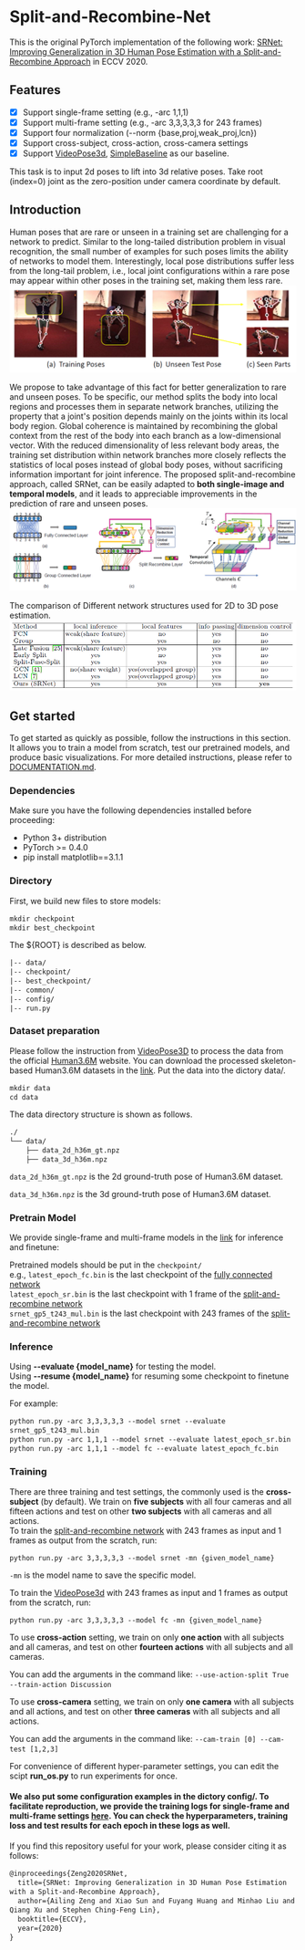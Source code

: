 # Split-and-Recombine-Net
This is the original PyTorch implementation of the following work: [SRNet: Improving Generalization in 3D Human Pose Estimation with a Split-and-Recombine Approach](https://arxiv.org/pdf/2007.09389.pdf) in ECCV 2020.

## Features
- [x] Support single-frame setting (e.g., -arc 1,1,1)
- [x] Support multi-frame setting (e.g., -arc 3,3,3,3,3 for 243 frames)
- [x] Support four normalization (--norm {base,proj,weak_proj,lcn})
- [x] Support cross-subject, cross-action, cross-camera settings
- [x] Support [VideoPose3d](https://arxiv.org/abs/1811.11742), [SimpleBaseline](https://arxiv.org/pdf/1705.03098.pdf) as our baseline.

This task is to input 2d poses to lift into 3d relative poses. Take root (index=0) joint as the zero-position under camera coordinate by default.

## Introduction
Human poses that are rare or unseen in a training set are challenging for a network to predict. Similar to the long-tailed distribution problem in visual recognition, the small number of examples for such poses limits the ability of networks to model them. Interestingly, local pose distributions suffer less from the long-tail problem, i.e., local
joint configurations within a rare pose may appear within other poses in the training set, making them less rare.
![observation](img/observation.png)

We propose to take advantage of this fact for better generalization to rare and unseen poses. To be specific, our method splits the body into local regions and processes them in
separate network branches, utilizing the property that a joint's position depends mainly on the joints within its local body region. Global coherence is maintained by recombining the global context from the rest of the body into each branch as a low-dimensional vector. With the reduced dimensionality of less relevant body areas, the training set distribution within network branches more closely reflects the statistics of local poses instead of global body poses, without sacrificing information important for joint inference. The proposed split-and-recombine approach, called SRNet, can be easily adapted to **both single-image and temporal models**, and it leads to appreciable improvements in the prediction of rare and unseen poses.
![framework](img/framework.png)

The comparison of Different network structures used for 2D to 3D pose estimation.
![comparison](img/comparison.png)


## Get started

To get started as quickly as possible, follow the instructions in this section. It allows you to train a model from scratch, test our pretrained models, and produce basic visualizations. For more detailed instructions, please refer to [DOCUMENTATION.md](https://github.com/facebookresearch/VideoPose3D/blob/master/DOCUMENTATION.md).

### Dependencies
Make sure you have the following dependencies installed before proceeding:

  * Python 3+ distribution 
  * PyTorch >= 0.4.0
  * pip install matplotlib==3.1.1

### Directory

First, we build new files to store models:

```
mkdir checkpoint
mkdir best_checkpoint
```

The ${ROOT} is described as below. 

```${ROOT}  
|-- data/
|-- checkpoint/
|-- best_checkpoint/
|-- common/
|-- config/
|-- run.py
```

### Dataset preparation

Please follow the instruction from [VideoPose3D](https://github.com/facebookresearch/VideoPose3D/blob/main/DATASETS.md) to process the data from the official [Human3.6M](http://vision.imar.ro/human3.6m/description.php) website.
You can download the processed skeleton-based Human3.6M datasets in the [link](https://drive.google.com/drive/folders/17kXk6rK84-wdDTc1LLemlHZIvFQy4oKj?usp=sharing). Put the data into the dictory data/.
```
mkdir data
cd data
```

The data directory structure is shown as follows. 
```
./
└── data/
    ├── data_2d_h36m_gt.npz
    ├── data_3d_h36m.npz 
```

`data_2d_h36m_gt.npz` is the 2d ground-truth pose of Human3.6M dataset.

`data_3d_h36m.npz` is the 3d ground-truth pose of Human3.6M dataset.

### Pretrain Model
We provide single-frame and multi-frame models in the [link](https://drive.google.com/drive/folders/11HhwYZpYhMMK7IdlyFekDqZB9ii9BA53?usp=sharing) for inference and finetune:

Pretrained models should be put in the `checkpoint/` \
e.g.,
`latest_epoch_fc.bin` is the last checkpoint of the [fully connected network](https://arxiv.org/pdf/1705.03098.pdf)\
`latest_epoch_sr.bin` is the last checkpoint with 1 frame of the [split-and-recombine network](https://arxiv.org/pdf/2007.09389.pdf)\
`srnet_gp5_t243_mul.bin` is the last checkpoint with 243 frames of the [split-and-recombine network](https://arxiv.org/pdf/2007.09389.pdf)

### Inference
Using **--evaluate {model_name}** for testing the model. \
Using **--resume {model_name}** for resuming some checkpoint to finetune the model.

For example:
```
python run.py -arc 3,3,3,3,3 --model srnet --evaluate srnet_gp5_t243_mul.bin
python run.py -arc 1,1,1 --model srnet --evaluate latest_epoch_sr.bin
python run.py -arc 1,1,1 --model fc --evaluate latest_epoch_fc.bin
```
 
### Training

There are three training and test settings, the commonly used is the **cross-subject** (by default). We train on **five subjects** with all four cameras and all fifteen actions and test on other **two subjects** with all cameras and all actions. \
To train the [split-and-recombine network](https://arxiv.org/pdf/2007.09389.pdf) with 243 frames as input and 1 frames as output from the scratch, run:

```
python run.py -arc 3,3,3,3,3 --model srnet -mn {given_model_name} 
```
`-mn` is the model name to save the specific model.

To train the [VideoPose3d](https://arxiv.org/abs/1811.11742) with 243 frames as input and 1 frames as output from the scratch, run:
```
python run.py -arc 3,3,3,3,3 --model fc -mn {given_model_name} 
```

To use **cross-action** setting, we train on only **one action** with all subjects and all cameras, and test on other **fourteen actions** with all subjects and all cameras.

You can add the arguments in the command like: `--use-action-split True --train-action Discussion` 

To use **cross-camera** setting, we train on only **one camera** with all subjects and all actions, and test on other **three cameras** with all subjects and all actions.

You can add the arguments in the command like: `--cam-train [0] --cam-test [1,2,3]` 

For convenience of different hyper-parameter settings, you can edit the scipt **run_os.py** to run experiments for once.
#### We also put some configuration examples in the dictory config/. To facilitate reproduction, we provide the training logs for single-frame and multi-frame settings [here](https://drive.google.com/drive/folders/1Z1xZt9n749cW89eKPcR4WJ8RgRS3ar-8?usp=sharing). You can check **the hyperparameters, training loss and test results for each epoch** in these logs as well.

 If you find this repository useful for your work, please consider citing it as follows:

```
@inproceedings{Zeng2020SRNet,
  title={SRNet: Improving Generalization in 3D Human Pose Estimation with a Split-and-Recombine Approach},
  author={Ailing Zeng and Xiao Sun and Fuyang Huang and Minhao Liu and Qiang Xu and Stephen Ching-Feng Lin},
  booktitle={ECCV},
  year={2020}
}
```

